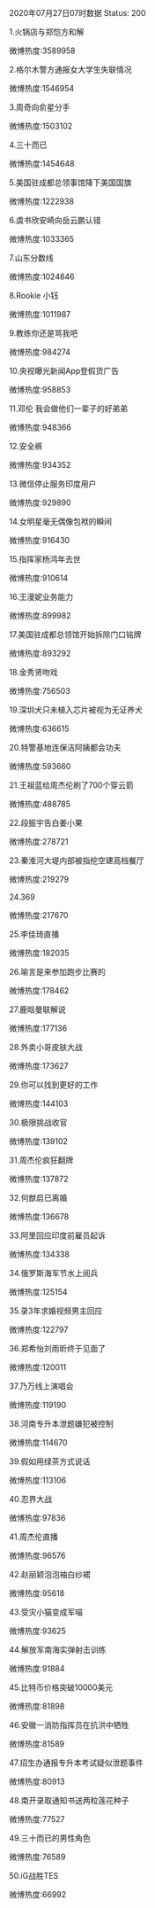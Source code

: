 2020年07月27日07时数据
Status: 200

1.火锅店与郑恺方和解

微博热度:3589958

2.格尔木警方通报女大学生失联情况

微博热度:1546954

3.周奇向俞星分手

微博热度:1503102

4.三十而已

微博热度:1454648

5.美国驻成都总领事馆降下美国国旗

微博热度:1222938

6.虞书欣安崎向岳云鹏认错

微博热度:1033365

7.山东分数线

微博热度:1024846

8.Rookie 小钰

微博热度:1011987

9.教练你还是骂我吧

微博热度:984274

10.央视曝光新闻App登假货广告

微博热度:958853

11.邓伦 我会做他们一辈子的好弟弟

微博热度:948366

12.安全裤

微博热度:934352

13.微信停止服务印度用户

微博热度:929890

14.女明星毫无偶像包袱的瞬间

微博热度:916430

15.指挥家杨鸿年去世

微博热度:910614

16.王漫妮业务能力

微博热度:899982

17.美国驻成都总领馆开始拆除门口铭牌

微博热度:893292

18.金秀贤吻戏

微博热度:756503

19.深圳犬只未植入芯片被视为无证养犬

微博热度:636615

20.特警基地连保洁阿姨都会功夫

微博热度:593660

21.王祖蓝给周杰伦刷了700个穿云箭

微博热度:488785

22.段振宇告白姜小果

微博热度:278721

23.秦淮河大堤内部被指挖空建高档餐厅

微博热度:219279

24.369

微博热度:217670

25.李佳琦直播

微博热度:182035

26.喻言是来参加跑步比赛的

微博热度:178462

27.鹿晗曼联解说

微博热度:177136

28.外卖小哥皮肤大战

微博热度:173627

29.你可以找到更好的工作

微博热度:144103

30.极限挑战收官

微博热度:139102

31.周杰伦疯狂翻牌

微博热度:137872

32.何猷启已离婚

微博热度:136678

33.阿里回应印度前雇员起诉

微博热度:134338

34.俄罗斯海军节水上阅兵

微博热度:125154

35.录3年求婚视频男主回应

微博热度:122797

36.郑希怡刘雨昕终于见面了

微博热度:120011

37.乃万线上演唱会

微博热度:119190

38.河南专升本泄题嫌犯被控制

微博热度:114670

39.假如用绿茶方式说话

微博热度:113106

40.忍界大战

微博热度:97836

41.周杰伦直播

微博热度:96576

42.赵丽颖泡泡袖白纱裙

微博热度:95618

43.受灾小猫变成军喵

微博热度:93625

44.解放军南海实弹射击训练

微博热度:91884

45.比特币价格突破10000美元

微博热度:81898

46.安徽一消防指挥员在抗洪中牺牲

微博热度:81589

47.招生办通报专升本考试疑似泄题事件

微博热度:80913

48.南开录取通知书送两粒莲花种子

微博热度:77527

49.三十而已的男性角色

微博热度:76589

50.iG战胜TES

微博热度:66992


